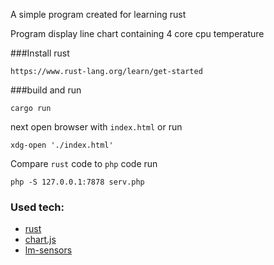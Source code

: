 A simple program created for learning rust

Program display line chart containing 4 core cpu temperature 

###Install rust
    
    https://www.rust-lang.org/learn/get-started

###build and run
    
    cargo run

next open browser with `index.html` or run

    xdg-open './index.html'

Compare `rust` code to `php` code run

    php -S 127.0.0.1:7878 serv.php


### Used tech:
- [rust](https://www.rust-lang.org)
- [chart.js](https://github.com/chartjs/Chart.js)
- [lm-sensors](https://github.com/lm-sensors/lm-sensors)
